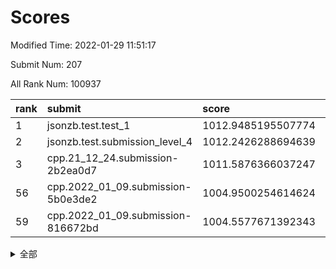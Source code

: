 # Scores

Modified Time: 2022-01-29 11:51:17

Submit Num: 207

All Rank Num: 100937

| rank |               submit               |       score        |       sigma        | pk_num |
| :--- | :--------------------------------- | :----------------- | :----------------- | :----- |
| 1    | jsonzb.test.test_1                 | 1012.9485195507774 | 0.7911905123835334 | 1948   |
| 2    | jsonzb.test.submission_level_4     | 1012.2426288694639 | 0.7996639210677766 | 1952   |
| 3    | cpp.21_12_24.submission-2b2ea0d7   | 1011.5876366037247 | 0.7768845599553669 | 1945   |
| 56   | cpp.2022_01_09.submission-5b0e3de2 | 1004.9500254614624 | 0.7099587248502818 | 1953   |
| 59   | cpp.2022_01_09.submission-816672bd | 1004.5577671392343 | 0.7192490722739582 | 1951   |


<details>
<summary>全部</summary>

| rank |                 submit                 |       score        |       sigma        | pk_num |
| :--- | :------------------------------------- | :----------------- | :----------------- | :----- |
| 1    | jsonzb.test.test_1                     | 1012.9485195507774 | 0.7911905123835334 | 1948   |
| 2    | jsonzb.test.submission_level_4         | 1012.2426288694639 | 0.7996639210677766 | 1952   |
| 3    | cpp.21_12_24.submission-2b2ea0d7       | 1011.5876366037247 | 0.7768845599553669 | 1945   |
| 4    | gobigger.level_3.submission_level_3_24 | 1011.5688722155559 | 0.7699219529815535 | 1948   |
| 5    | gobigger.level_3.submission_level_3_2  | 1011.2989607176715 | 0.7658027807120135 | 1950   |
| 6    | gobigger.level_3.submission_level_3_34 | 1011.0522259799468 | 0.7478984642493036 | 1946   |
| 7    | gobigger.level_3.submission_level_3_19 | 1010.9414049737431 | 0.7605757356272044 | 1954   |
| 8    | gobigger.level_3.submission_level_3_18 | 1010.9196129166908 | 0.7651209674464591 | 1951   |
| 9    | gobigger.level_3.submission_level_3_49 | 1010.8696967620832 | 0.7657294041535135 | 1950   |
| 10   | gobigger.level_3.submission_level_3_6  | 1010.7274916227709 | 0.7699236645230233 | 1951   |
| 11   | gobigger.level_3.submission_level_3_0  | 1010.6570737854065 | 0.7755590272681705 | 1951   |
| 12   | gobigger.level_3.submission_level_3_45 | 1010.6178151794554 | 0.7812045140493251 | 1946   |
| 13   | gobigger.level_3.submission_level_3_40 | 1010.4839861484915 | 0.7783543671791852 | 1950   |
| 14   | gobigger.level_3.submission_level_3_32 | 1010.4792137974272 | 0.7635926122067986 | 1953   |
| 15   | gobigger.level_3.submission_level_3_41 | 1010.333478337462  | 0.7519066665446948 | 1955   |
| 16   | gobigger.level_3.submission_level_3_44 | 1010.2930134591187 | 0.7455891505459453 | 1952   |
| 17   | gobigger.level_3.submission_level_3_12 | 1010.2810523313623 | 0.7504871528664032 | 1949   |
| 18   | gobigger.level_3.submission_level_3_9  | 1010.2419458173713 | 0.7512431366508666 | 1947   |
| 19   | gobigger.level_3.submission_level_3_42 | 1010.1540927085728 | 0.7645042973637834 | 1954   |
| 20   | gobigger.level_3.submission_level_3_33 | 1009.950282197034  | 0.7671594027462239 | 1954   |
| 21   | gobigger.level_3.submission_level_3_23 | 1009.9379431326679 | 0.7716693365127345 | 1955   |
| 22   | gobigger.level_3.submission_level_3_37 | 1009.9343513051576 | 0.7541698786939945 | 1946   |
| 23   | gobigger.level_3.submission_level_3_46 | 1009.8564959420888 | 0.7798812780112453 | 1951   |
| 24   | gobigger.level_3.submission_level_3_28 | 1009.832365531897  | 0.7382030718178008 | 1949   |
| 25   | gobigger.level_3.submission_level_3_17 | 1009.831247200675  | 0.7603087583658424 | 1952   |
| 26   | gobigger.level_3.submission_level_3_13 | 1009.8311235533714 | 0.7466085268297378 | 1951   |
| 27   | gobigger.level_3.submission_level_3_1  | 1009.7633921015887 | 0.7701492857172959 | 1948   |
| 28   | gobigger.level_3.submission_level_3_14 | 1009.7590941628386 | 0.7454981073596954 | 1949   |
| 29   | gobigger.level_3.submission_level_3_7  | 1009.7580088195002 | 0.7677744689474508 | 1953   |
| 30   | gobigger.level_3.submission_level_3_39 | 1009.7408297129218 | 0.749718785107041  | 1948   |
| 31   | gobigger.level_3.submission_level_3_4  | 1009.7366421143208 | 0.755172822238829  | 1949   |
| 32   | gobigger.level_3.submission_level_3_26 | 1009.6952539506962 | 0.7684804289954869 | 1946   |
| 33   | gobigger.level_3.submission_level_3_38 | 1009.5807967446414 | 0.7758727350858647 | 1947   |
| 34   | gobigger.level_3.submission_level_3_10 | 1009.5539022237359 | 0.7570855546207864 | 1949   |
| 35   | gobigger.level_3.submission_level_3_5  | 1009.4814711192487 | 0.7397608541790953 | 1954   |
| 36   | gobigger.level_3.submission_level_3_15 | 1009.4082235887533 | 0.7549949408129465 | 1952   |
| 37   | gobigger.level_3.submission_level_3_8  | 1009.4050730547118 | 0.7636908254251118 | 1951   |
| 38   | gobigger.level_3.submission_level_3_48 | 1009.3885670877241 | 0.7364069133041182 | 1953   |
| 39   | gobigger.level_3.submission_level_3_35 | 1009.3807306885137 | 0.7425684635660015 | 1950   |
| 40   | gobigger.level_3.submission_level_3_21 | 1009.3559401001447 | 0.7737284002176688 | 1945   |
| 41   | gobigger.level_3.submission_level_3_30 | 1009.3534968269882 | 0.7666771830414975 | 1949   |
| 42   | gobigger.level_3.submission_level_3_20 | 1009.2680124546762 | 0.7603474691528426 | 1947   |
| 43   | gobigger.level_3.submission_level_3_31 | 1009.2627166139926 | 0.7557921380086837 | 1956   |
| 44   | gobigger.level_3.submission_level_3_3  | 1009.1785574735261 | 0.7494590481903951 | 1947   |
| 45   | gobigger.level_3.submission_level_3_43 | 1009.1722882060009 | 0.7469477272167143 | 1951   |
| 46   | gobigger.level_3.submission_level_3_29 | 1009.1508311362912 | 0.7462528930119083 | 1948   |
| 47   | gobigger.level_3.submission_level_3_11 | 1009.087770478081  | 0.7382312966876213 | 1957   |
| 48   | gobigger.level_3.submission_level_3_22 | 1009.0348142536164 | 0.7451405378717543 | 1957   |
| 49   | gobigger.level_3.submission_level_3_25 | 1008.8826337394795 | 0.7607231155182623 | 1953   |
| 50   | gobigger.level_3.submission_level_3_47 | 1008.8751721432462 | 0.7409291523433562 | 1948   |
| 51   | gobigger.level_3.submission_level_3_16 | 1008.8611880968314 | 0.7447566791049791 | 1952   |
| 52   | gobigger.level_3.submission_level_3_27 | 1008.50810684716   | 0.7435341585020795 | 1951   |
| 53   | gobigger.level_3.submission_level_3_36 | 1008.2966190923925 | 0.7419188602924008 | 1948   |
| 54   | gobigger.level_1.submission_level_1_5  | 1005.1938275084782 | 0.72658864041061   | 1952   |
| 55   | gobigger.level_1.submission_level_1_33 | 1004.9653962846514 | 0.7243459806125584 | 1944   |
| 56   | cpp.2022_01_09.submission-5b0e3de2     | 1004.9500254614624 | 0.7099587248502818 | 1953   |
| 57   | gobigger.level_1.submission_level_1_36 | 1004.6365230759067 | 0.7300271434625484 | 1955   |
| 58   | gobigger.level_1.submission_level_1_27 | 1004.6007370260724 | 0.7209358212761574 | 1953   |
| 59   | cpp.2022_01_09.submission-816672bd     | 1004.5577671392343 | 0.7192490722739582 | 1951   |
| 60   | gobigger.level_1.submission_level_1_6  | 1004.2303864928213 | 0.7135459672556935 | 1952   |
| 61   | gobigger.level_1.submission_level_1_44 | 1004.2278745240261 | 0.7111132731715539 | 1948   |
| 62   | gobigger.level_1.submission_level_1_43 | 1004.0909111526101 | 0.7114246241734322 | 1952   |
| 63   | gobigger.level_1.submission_level_1_15 | 1004.0826167251306 | 0.7132846651120587 | 1952   |
| 64   | gobigger.level_1.submission_level_1_46 | 1004.0158693146273 | 0.7102228036048372 | 1948   |
| 65   | gobigger.level_1.submission_level_1_2  | 1004.0111679834599 | 0.7266275461540977 | 1956   |
| 66   | gobigger.level_1.submission_level_1_19 | 1003.8967622097903 | 0.7094687805554568 | 1950   |
| 67   | gobigger.level_1.submission_level_1_11 | 1003.8846409955793 | 0.7167592203105432 | 1947   |
| 68   | gobigger.level_1.submission_level_1_12 | 1003.8529489267903 | 0.7068879953175045 | 1951   |
| 69   | gobigger.level_1.submission_level_1_0  | 1003.8318253513095 | 0.7111927117203429 | 1951   |
| 70   | gobigger.level_1.submission_level_1_24 | 1003.8311497855589 | 0.7189154856040716 | 1953   |
| 71   | gobigger.level_1.submission_level_1_21 | 1003.8202640512012 | 0.7341060084385485 | 1955   |
| 72   | gobigger.level_1.submission_level_1_48 | 1003.7450451548538 | 0.7185894024025845 | 1951   |
| 73   | gobigger.level_1.submission_level_1_25 | 1003.6755194594222 | 0.7131377350355432 | 1946   |
| 74   | gobigger.level_1.submission_level_1_18 | 1003.6034152396236 | 0.7033551817436833 | 1950   |
| 75   | gobigger.level_1.submission_level_1_35 | 1003.4137899051154 | 0.7070115502747663 | 1953   |
| 76   | gobigger.level_1.submission_level_1_26 | 1003.3281356933214 | 0.7135548865372902 | 1951   |
| 77   | gobigger.level_1.submission_level_1_9  | 1003.3265989731307 | 0.7124873926323531 | 1950   |
| 78   | gobigger.level_1.submission_level_1_20 | 1003.3156108811012 | 0.7233252805823654 | 1949   |
| 79   | gobigger.level_1.submission_level_1_14 | 1003.304426324876  | 0.7218636147217043 | 1956   |
| 80   | gobigger.level_1.submission_level_1_13 | 1003.2899958721947 | 0.7099895157472063 | 1950   |
| 81   | gobigger.level_1.submission_level_1_22 | 1003.1427559348894 | 0.7142135774517672 | 1954   |
| 82   | gobigger.level_1.submission_level_1_32 | 1003.1280522990363 | 0.714367942867798  | 1947   |
| 83   | gobigger.level_1.submission_level_1_40 | 1003.0716452463132 | 0.724769577560241  | 1953   |
| 84   | gobigger.level_1.submission_level_1_30 | 1003.0191216030601 | 0.7229084921800782 | 1948   |
| 85   | gobigger.level_1.submission_level_1_1  | 1003.0060364864145 | 0.702160296671287  | 1948   |
| 86   | gobigger.level_1.submission_level_1_10 | 1002.9225395313775 | 0.7149490121897857 | 1950   |
| 87   | gobigger.level_1.submission_level_1_29 | 1002.8606978060435 | 0.7171001192537639 | 1949   |
| 88   | gobigger.level_1.submission_level_1_7  | 1002.837918944924  | 0.7056538052340015 | 1945   |
| 89   | gobigger.level_1.submission_level_1_4  | 1002.806739573857  | 0.714537391555806  | 1955   |
| 90   | gobigger.level_1.submission_level_1_34 | 1002.7545322525954 | 0.7011864658529244 | 1953   |
| 91   | gobigger.level_1.submission_level_1_39 | 1002.7410717141697 | 0.710086891178837  | 1950   |
| 92   | gobigger.level_1.submission_level_1_16 | 1002.7210516413264 | 0.709799170832416  | 1955   |
| 93   | gobigger.level_1.submission_level_1_8  | 1002.6819054255875 | 0.7114189851149743 | 1952   |
| 94   | gobigger.level_1.submission_level_1_42 | 1002.6799053046875 | 0.7071983974124729 | 1952   |
| 95   | gobigger.level_1.submission_level_1_49 | 1002.6748290090757 | 0.7193626062401288 | 1954   |
| 96   | gobigger.level_1.submission_level_1_17 | 1002.6548323878096 | 0.7092400841597128 | 1949   |
| 97   | gobigger.level_1.submission_level_1_47 | 1002.6179653213569 | 0.7151788160066133 | 1949   |
| 98   | gobigger.level_1.submission_level_1_28 | 1002.5303568651193 | 0.711694913941682  | 1952   |
| 99   | gobigger.level_1.submission_level_1_38 | 1002.513733914041  | 0.7069144325286162 | 1947   |
| 100  | gobigger.level_1.submission_level_1_3  | 1002.318691422296  | 0.7096857305815811 | 1949   |
| 101  | gobigger.level_1.submission_level_1_37 | 1002.3036885469359 | 0.7141654041310841 | 1954   |
| 102  | gobigger.level_1.submission_level_1_23 | 1002.2067651306976 | 0.7020877945358878 | 1950   |
| 103  | gobigger.level_1.submission_level_1_45 | 1002.0788710289902 | 0.7104061561968813 | 1949   |
| 104  | gobigger.level_1.submission_level_1_41 | 1002.0488230448316 | 0.7181653745599206 | 1949   |
| 105  | gobigger.level_1.submission_level_1_31 | 1001.2883840361442 | 0.713152306587775  | 1946   |
| 106  | gobigger.random.submission_random_31   | 997.4519765224159  | 0.7021490901850541 | 1955   |
| 107  | gobigger.random.submission_random_15   | 997.3188048529347  | 0.7182855791316631 | 1952   |
| 108  | gobigger.random.submission_random_45   | 997.2327879365067  | 0.7010842229188722 | 1953   |
| 109  | gobigger.random.submission_random_40   | 997.160322790431   | 0.7088367759665364 | 1953   |
| 110  | gobigger.random.submission_random_35   | 997.0620083073159  | 0.7071189378873294 | 1948   |
| 111  | gobigger.random.submission_random_22   | 997.0247771200801  | 0.7031942198287858 | 1952   |
| 112  | gobigger.random.submission_random_10   | 996.8898152663147  | 0.7133046395052746 | 1954   |
| 113  | gobigger.random.submission_random_38   | 996.8664946297155  | 0.7010412729224914 | 1949   |
| 114  | gobigger.random.submission_random_37   | 996.838203590083   | 0.7123307285489038 | 1950   |
| 115  | gobigger.random.submission_random_11   | 996.7709738587635  | 0.7008159415035554 | 1953   |
| 116  | gobigger.random.submission_random_18   | 996.7167024223025  | 0.707212498151942  | 1946   |
| 117  | gobigger.random.submission_random_16   | 996.5246368802989  | 0.718497111777594  | 1952   |
| 118  | gobigger.random.submission_random_6    | 996.4871985493271  | 0.7142509442922839 | 1948   |
| 119  | gobigger.random.submission_random_29   | 996.4514178494959  | 0.727085412831506  | 1954   |
| 120  | gobigger.random.submission_random_0    | 996.3660803025944  | 0.715857671719078  | 1953   |
| 121  | gobigger.random.submission_random_49   | 996.2684806995513  | 0.6991906614747643 | 1957   |
| 122  | gobigger.random.submission_random_44   | 996.1844907430726  | 0.7163578750383042 | 1953   |
| 123  | gobigger.random.submission_random_33   | 996.1348660874543  | 0.7139142295554437 | 1950   |
| 124  | gobigger.random.submission_random_39   | 996.0620118315406  | 0.7092690757020924 | 1950   |
| 125  | gobigger.random.submission_random_47   | 996.0520429552755  | 0.7158772137561289 | 1945   |
| 126  | gobigger.random.submission_random_7    | 996.0454211843484  | 0.7222072089693574 | 1949   |
| 127  | gobigger.random.submission_random_19   | 996.0216851147829  | 0.7073963938345134 | 1950   |
| 128  | gobigger.random.submission_random_48   | 995.9815966344916  | 0.6971129755850727 | 1953   |
| 129  | gobigger.random.submission_random_36   | 995.9223642860592  | 0.7160928710542928 | 1951   |
| 130  | gobigger.random.submission_random_14   | 995.8159374636169  | 0.7029216207629595 | 1951   |
| 131  | gobigger.random.submission_random_42   | 995.7747710708762  | 0.7263269786204711 | 1947   |
| 132  | gobigger.random.submission_random_34   | 995.7672195158469  | 0.6950050595729608 | 1950   |
| 133  | gobigger.random.submission_random_8    | 995.7432804306803  | 0.7065953069250497 | 1945   |
| 134  | gobigger.random.submission_random_9    | 995.7353732502045  | 0.702445451952003  | 1949   |
| 135  | gobigger.random.submission_random_41   | 995.7212922315531  | 0.7267664010286632 | 1947   |
| 136  | gobigger.random.submission_random_17   | 995.7141764777016  | 0.7112672873022855 | 1948   |
| 137  | gobigger.random.submission_random_2    | 995.708805824145   | 0.7096368906183907 | 1950   |
| 138  | gobigger.random.submission_random_23   | 995.6675147730174  | 0.7134526321906536 | 1951   |
| 139  | gobigger.random.submission_random_4    | 995.6652597225766  | 0.7137995591868758 | 1951   |
| 140  | gobigger.random.submission_random_46   | 995.6617190973033  | 0.7159523993849655 | 1950   |
| 141  | gobigger.random.submission_random_30   | 995.6032586495267  | 0.7206473493728407 | 1950   |
| 142  | gobigger.random.submission_random_43   | 995.5651905205594  | 0.7144785436265204 | 1952   |
| 143  | gobigger.random.submission_random_12   | 995.530219603628   | 0.7232774587623302 | 1955   |
| 144  | gobigger.random.submission_random_24   | 995.5215023477272  | 0.7181209188094703 | 1949   |
| 145  | gobigger.random.submission_random_21   | 995.4636930951232  | 0.7137330806387664 | 1951   |
| 146  | gobigger.random.submission_random_3    | 995.4038813274432  | 0.7041833244539983 | 1950   |
| 147  | gobigger.random.submission_random_28   | 995.3070112080452  | 0.708696592166555  | 1951   |
| 148  | gobigger.random.submission_random_20   | 995.2783764769679  | 0.7120794839570722 | 1947   |
| 149  | gobigger.random.submission_random_26   | 995.2142443945183  | 0.716906535746618  | 1948   |
| 150  | gobigger.random.submission_random_27   | 995.1639907057114  | 0.7137330539789568 | 1952   |
| 151  | gobigger.random.submission_random_32   | 995.1504471774333  | 0.7274024343799225 | 1955   |
| 152  | gobigger.random.submission_random_13   | 994.9096237062663  | 0.7303533322567204 | 1946   |
| 153  | gobigger.random.submission_random_25   | 994.8833515759648  | 0.7084733286133714 | 1947   |
| 154  | gobigger.random.submission_random_5    | 994.7941516184452  | 0.7026209977451272 | 1950   |
| 155  | gobigger.level_2.submission_level_2_19 | 994.2171563293713  | 0.7227294523003966 | 1956   |
| 156  | gobigger.level_2.submission_level_2_12 | 994.163358555433   | 0.7450359875691823 | 1951   |
| 157  | gobigger.random.submission_random_1    | 994.1456841763325  | 0.708220483314468  | 1950   |
| 158  | gobigger.level_2.submission_level_2_46 | 993.5446781461688  | 0.720868536167555  | 1951   |
| 159  | gobigger.level_2.submission_level_2_36 | 993.4588173183756  | 0.7355910163559152 | 1949   |
| 160  | gobigger.level_2.submission_level_2_17 | 993.409181786366   | 0.7327223573962812 | 1950   |
| 161  | gobigger.level_2.submission_level_2_3  | 993.285377120835   | 0.7315956953228206 | 1947   |
| 162  | gobigger.level_2.submission_level_2_27 | 993.1762009357295  | 0.7376214868114648 | 1951   |
| 163  | gobigger.level_2.submission_level_2_42 | 993.1277060758076  | 0.7509439641957781 | 1951   |
| 164  | gobigger.level_2.submission_level_2_33 | 993.1254128743105  | 0.7510824738272348 | 1955   |
| 165  | gobigger.level_2.submission_level_2_4  | 992.8775558510446  | 0.7580885768283062 | 1947   |
| 166  | gobigger.level_2.submission_level_2_40 | 992.8496683082889  | 0.7414258493535296 | 1946   |
| 167  | gobigger.level_2.submission_level_2_8  | 992.7833215895745  | 0.7576767162135298 | 1948   |
| 168  | gobigger.level_2.submission_level_2_30 | 992.7370643187144  | 0.7535128934284945 | 1957   |
| 169  | gobigger.level_2.submission_level_2_25 | 992.7130720285827  | 0.7399279502426643 | 1950   |
| 170  | gobigger.level_2.submission_level_2_41 | 992.5535942968041  | 0.7325521197556246 | 1952   |
| 171  | gobigger.level_2.submission_level_2_5  | 992.5399978159406  | 0.765410649285507  | 1952   |
| 172  | gobigger.level_2.submission_level_2_15 | 992.5033605109335  | 0.7424158746073767 | 1948   |
| 173  | gobigger.level_2.submission_level_2_39 | 992.4702198691076  | 0.744864634888453  | 1950   |
| 174  | gobigger.level_2.submission_level_2_37 | 992.3950912619191  | 0.7266299783780553 | 1953   |
| 175  | gobigger.level_2.submission_level_2_0  | 992.3155797498749  | 0.7387451931582575 | 1951   |
| 176  | gobigger.level_2.submission_level_2_1  | 992.2939627229356  | 0.741046932349099  | 1953   |
| 177  | gobigger.level_2.submission_level_2_48 | 992.2420271148654  | 0.7408302899470229 | 1950   |
| 178  | gobigger.level_2.submission_level_2_14 | 992.2172087016395  | 0.7490169962219007 | 1949   |
| 179  | gobigger.level_2.submission_level_2_11 | 992.187953957853   | 0.7562456989988043 | 1947   |
| 180  | gobigger.level_2.submission_level_2_21 | 992.175645317788   | 0.7594060482052714 | 1951   |
| 181  | gobigger.level_2.submission_level_2_16 | 992.1322400923158  | 0.7499103593018124 | 1950   |
| 182  | gobigger.level_2.submission_level_2_28 | 992.1128838215632  | 0.7490074244853252 | 1949   |
| 183  | gobigger.level_2.submission_level_2_6  | 992.0954033020679  | 0.7528364359329021 | 1950   |
| 184  | gobigger.level_2.submission_level_2_10 | 991.9915213978098  | 0.7541568004222594 | 1950   |
| 185  | gobigger.level_2.submission_level_2_29 | 991.8671677913384  | 0.7570922273761335 | 1954   |
| 186  | gobigger.level_2.submission_level_2_24 | 991.8291970022957  | 0.7519125985829207 | 1945   |
| 187  | gobigger.level_2.submission_level_2_31 | 991.7837171070569  | 0.7283542824010238 | 1950   |
| 188  | gobigger.level_2.submission_level_2_35 | 991.7659827236932  | 0.7469049233061388 | 1951   |
| 189  | gobigger.level_2.submission_level_2_23 | 991.7122096809346  | 0.7381255078673999 | 1948   |
| 190  | gobigger.level_2.submission_level_2_9  | 991.6362163226006  | 0.7437769225436917 | 1947   |
| 191  | gobigger.level_2.submission_level_2_13 | 991.4744615120662  | 0.735290673531899  | 1952   |
| 192  | gobigger.level_2.submission_level_2_26 | 991.4050801560892  | 0.7464992007704142 | 1955   |
| 193  | gobigger.level_2.submission_level_2_18 | 991.2788885444478  | 0.7467151924817444 | 1948   |
| 194  | gobigger.level_2.submission_level_2_20 | 991.2136601260165  | 0.7551132196945417 | 1947   |
| 195  | gobigger.level_2.submission_level_2_47 | 991.1998481930885  | 0.7395606633304987 | 1951   |
| 196  | gobigger.level_2.submission_level_2_32 | 990.953989200183   | 0.75439790701834   | 1951   |
| 197  | gobigger.level_2.submission_level_2_44 | 990.9169932773237  | 0.7422655475764102 | 1945   |
| 198  | gobigger.level_2.submission_level_2_43 | 990.5659963753285  | 0.7786854922542555 | 1943   |
| 199  | gobigger.level_2.submission_level_2_45 | 990.5581777982815  | 0.7519071066958021 | 1953   |
| 200  | gobigger.level_2.submission_level_2_7  | 990.4711244657698  | 0.7578076995970462 | 1954   |
| 201  | gobigger.level_2.submission_level_2_22 | 990.4037469634512  | 0.7589880999990194 | 1949   |
| 202  | gobigger.level_2.submission_level_2_49 | 990.3991108446079  | 0.7684239587526597 | 1956   |
| 203  | gobigger.level_2.submission_level_2_38 | 990.3990287331862  | 0.768999725583025  | 1951   |
| 204  | gobigger.level_2.submission_level_2_2  | 990.2790063840635  | 0.7486120638849161 | 1955   |
| 205  | gobigger.level_2.submission_level_2_34 | 989.8928899815135  | 0.7966957935158034 | 1953   |
| 206  | gobigger.none.submission_none_1        | 977.5692056760327  | 1.3240314367448327 | 1953   |
| 207  | gobigger.none.submission_none_0        | 975.4500584103965  | 1.5040803632982327 | 1948   |

</details>